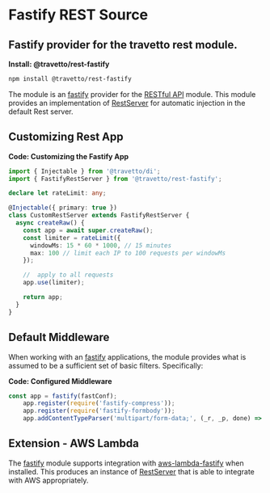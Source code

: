 <!-- This file was generated by the framweork and should not be modified directly -->
<!-- Please modify https://github.com/travetto/travetto/tree/master/module/rest-fastify/DOCS.js and execute "npm run docs" to rebuild -->
# Fastify REST Source
## Fastify provider for the travetto rest module.

**Install: @travetto/rest-fastify**
```bash
npm install @travetto/rest-fastify
```

The module is an [fastify](https://www.fastify.io/) provider for the [RESTful API](https://github.com/travetto/travetto/tree/master/module/rest#readme "Declarative api for RESTful APIs with support for the dependency injection module.") module.  This module provides an implementation of [RestServer](https://github.com/travetto/travetto/tree/master/module/rest/src/server/server.ts#L16) for automatic injection in the default Rest server.

## Customizing Rest App

**Code: Customizing the Fastify App**
```typescript
import { Injectable } from '@travetto/di';
import { FastifyRestServer } from '@travetto/rest-fastify';

declare let rateLimit: any;

@Injectable({ primary: true })
class CustomRestServer extends FastifyRestServer {
  async createRaw() {
    const app = await super.createRaw();
    const limiter = rateLimit({
      windowMs: 15 * 60 * 1000, // 15 minutes
      max: 100 // limit each IP to 100 requests per windowMs
    });

    //  apply to all requests
    app.use(limiter);

    return app;
  }
}
```

## Default Middleware
When working with an [fastify](https://www.fastify.io/) applications, the module provides what is assumed to be a sufficient set of basic filters. Specifically:

**Code: Configured Middleware**
```typescript
const app = fastify(fastConf);
    app.register(require('fastify-compress'));
    app.register(require('fastify-formbody'));
    app.addContentTypeParser('multipart/form-data;', (_r, _p, done) => done(null));
```

## Extension - AWS Lambda
The [fastify](https://www.fastify.io/) module supports integration with [aws-lambda-fastify](https://github.com/fastify/aws-lambda-fastify/blob/master/README.md) when installed.  This produces an instance of [RestServer](https://github.com/travetto/travetto/tree/master/module/rest/src/server/server.ts#L16) that is able to integrate with AWS appropriately. 
